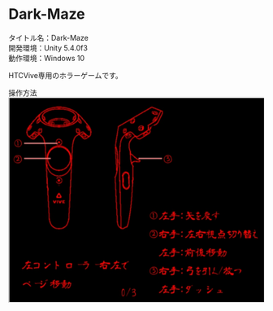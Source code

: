 # Dark-Maze

タイトル名：Dark-Maze  
開発環境：Unity 5.4.0f3  
動作環境：Windows 10  

HTCVive専用のホラーゲームです。　　

操作方法  
![](controller.jpg)
